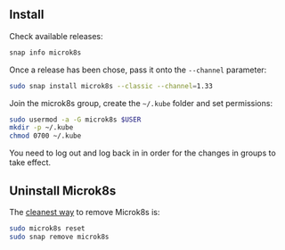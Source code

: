 ## Install

Check available releases:

```bash
snap info microk8s
```

Once a release has been chose, pass it onto the `--channel` parameter:

```bash
sudo snap install microk8s --classic --channel=1.33
```

Join the microk8s group, create the `~/.kube` folder and set permissions:

```bash
sudo usermod -a -G microk8s $USER
mkdir -p ~/.kube
chmod 0700 ~/.kube
```

You need to log out and log back in in order for the changes in groups to take effect.

## Uninstall Microk8s

The [cleanest way](https://blog.duaneleem.com/uninstall-microk8s-ubuntu-22-04-2-lts/) to remove Microk8s is:

```bash
sudo microk8s reset
sudo snap remove microk8s
```
